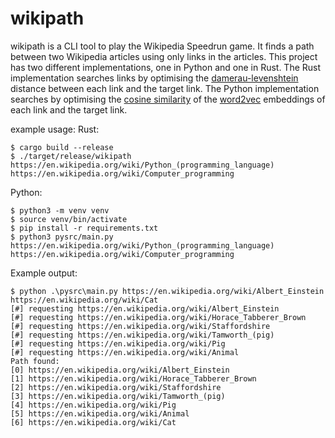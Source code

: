 # wikipath

wikipath is a CLI tool to play the Wikipedia Speedrun game.
It finds a path between two Wikipedia articles using only links in the articles.
This project has two different implementations, one in Python and one in Rust.
The Rust implementation searches links by optimising the [damerau-levenshtein](https://en.wikipedia.org/wiki/Damerau%E2%80%93Levenshtein_distance) distance between each link and the target link.
The Python implementation searches by optimising the [cosine similarity](https://en.wikipedia.org/wiki/Cosine_similarity) of the [word2vec](https://en.wikipedia.org/wiki/Word2vec) embeddings of each link and the target link.

example usage:
Rust:
```
$ cargo build --release
$ ./target/release/wikipath https://en.wikipedia.org/wiki/Python_(programming_language) https://en.wikipedia.org/wiki/Computer_programming
```

Python:
```
$ python3 -m venv venv
$ source venv/bin/activate
$ pip install -r requirements.txt
$ python3 pysrc/main.py https://en.wikipedia.org/wiki/Python_(programming_language) https://en.wikipedia.org/wiki/Computer_programming
```

Example output:
```
$ python .\pysrc\main.py https://en.wikipedia.org/wiki/Albert_Einstein https://en.wikipedia.org/wiki/Cat
[#] requesting https://en.wikipedia.org/wiki/Albert_Einstein
[#] requesting https://en.wikipedia.org/wiki/Horace_Tabberer_Brown
[#] requesting https://en.wikipedia.org/wiki/Staffordshire
[#] requesting https://en.wikipedia.org/wiki/Tamworth_(pig)
[#] requesting https://en.wikipedia.org/wiki/Pig
[#] requesting https://en.wikipedia.org/wiki/Animal
Path found:
[0] https://en.wikipedia.org/wiki/Albert_Einstein
[1] https://en.wikipedia.org/wiki/Horace_Tabberer_Brown
[2] https://en.wikipedia.org/wiki/Staffordshire
[3] https://en.wikipedia.org/wiki/Tamworth_(pig)
[4] https://en.wikipedia.org/wiki/Pig
[5] https://en.wikipedia.org/wiki/Animal
[6] https://en.wikipedia.org/wiki/Cat
```